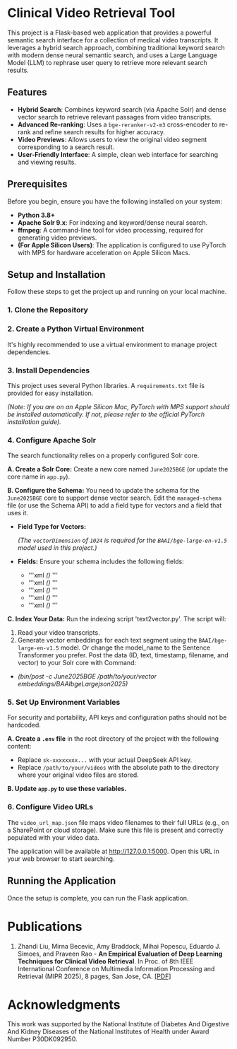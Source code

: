 # Clinical Video Retrieval Tool

This project is a Flask-based web application that provides a powerful semantic search interface for a collection of medical video transcripts. It leverages a hybrid search approach, combining traditional keyword search with modern dense neural semantic search, and uses a Large Language Model (LLM) to rephrase user query to retrieve more relevant search results.

## Features

-   **Hybrid Search**: Combines keyword search (via Apache Solr) and dense vector search to retrieve relevant passages from video transcripts.
-   **Advanced Re-ranking**: Uses a `bge-reranker-v2-m3` cross-encoder to re-rank and refine search results for higher accuracy.
-   **Video Previews**: Allows users to view the original video segment corresponding to a search result.
-   **User-Friendly Interface**: A simple, clean web interface for searching and viewing results.

## Prerequisites

Before you begin, ensure you have the following installed on your system:

-   **Python 3.8+**
-   **Apache Solr 9.x**: For indexing and keyword/dense neural search.
-   **ffmpeg**: A command-line tool for video processing, required for generating video previews.
-   **(For Apple Silicon Users)**: The application is configured to use PyTorch with MPS for hardware acceleration on Apple Silicon Macs.

## Setup and Installation

Follow these steps to get the project up and running on your local machine.

### 1. Clone the Repository

### 2. Create a Python Virtual Environment

It's highly recommended to use a virtual environment to manage project dependencies.

### 3. Install Dependencies

This project uses several Python libraries. A `requirements.txt` file is provided for easy installation.

*(Note: If you are on an Apple Silicon Mac, PyTorch with MPS support should be installed automatically. If not, please refer to the official PyTorch installation guide).*

### 4. Configure Apache Solr

The search functionality relies on a properly configured Solr core.

**A. Create a Solr Core:**
Create a new core named `June2025BGE` (or update the core name in `app.py`).

**B. Configure the Schema:**
You need to update the schema for the `June2025BGE` core to support dense vector search. Edit the `managed-schema` file (or use the Schema API) to add a field type for vectors and a field that uses it.

-   **Field Type for Vectors:**
    
    *(The `vectorDimension` of `1024` is required for the `BAAI/bge-large-en-v1.5` model used in this project.)*

-   **Fields:**
    Ensure your schema includes the following fields:
    - '''xml *(<field name="file_name" type="plongs" indexed="true" uninvertible="true" stored="true"/>)* '''
    - '''xml *(<field name="id" type="string" multiValued="false" indexed="true" required="true" stored="true"/>)* '''
    - '''xml *(<field name="sentence" type="text_general" indexed="true" uninvertible="true" stored="true"/>)* '''
    - '''xml *(<field name="timestamp" type="text_general" indexed="true" uninvertible="true" stored="true"/>)* '''
    - '''xml *(<field name="vector" type="knn_vector" indexed="true" uninvertible="true" stored="true"/>)* '''
    
**C. Index Your Data:**
Run the indexing script 'text2vector.py'. The script will:
1.  Read your video transcripts.
2.  Generate vector embeddings for each text segment using the `BAAI/bge-large-en-v1.5` model. Or change the model_name to the Sentence Transformer you prefer.
Post the data (ID, text, timestamp, filename, and vector) to your Solr core with Command:
-  *(bin/post -c June2025BGE /path/to/your/vector embeddings/BAAIbgeLargejson2025)* 

### 5. Set Up Environment Variables

For security and portability, API keys and configuration paths should not be hardcoded.

**A. Create a `.env` file** in the root directory of the project with the following content:

-   Replace `sk-xxxxxxxx...` with your actual DeepSeek API key.
-   Replace `/path/to/your/videos` with the absolute path to the directory where your original video files are stored.

**B. Update `app.py` to use these variables.**


### 6. Configure Video URLs

The `video_url_map.json` file maps video filenames to their full URLs (e.g., on a SharePoint or cloud storage). Make sure this file is present and correctly populated with your video data.

The application will be available at http://127.0.0.1:5000. Open this URL in your web browser to start searching.


## Running the Application

Once the setup is complete, you can run the Flask application.


# Publications
1. Zhandi Liu, Mirna Becevic, Amy Braddock, Mihai Popescu, Eduardo J. Simoes, and Praveen Rao - **An Empirical Evaluation of Deep Learning Techniques for Clinical Video Retrieval**. In Proc. of 8th IEEE International Conference on Multimedia Information Processing and Retrieval (MIPR 2025), 8 pages, San Jose, CA. [[PDF]](https://drive.google.com/file/d/1twxy8q__LeYMgOGfMS7bdjnMLEeHuds2/view)


# Acknowledgments
This work was supported by the National Institute of Diabetes And Digestive And Kidney Diseases of the National Institutes of Health under Award Number P30DK092950.
